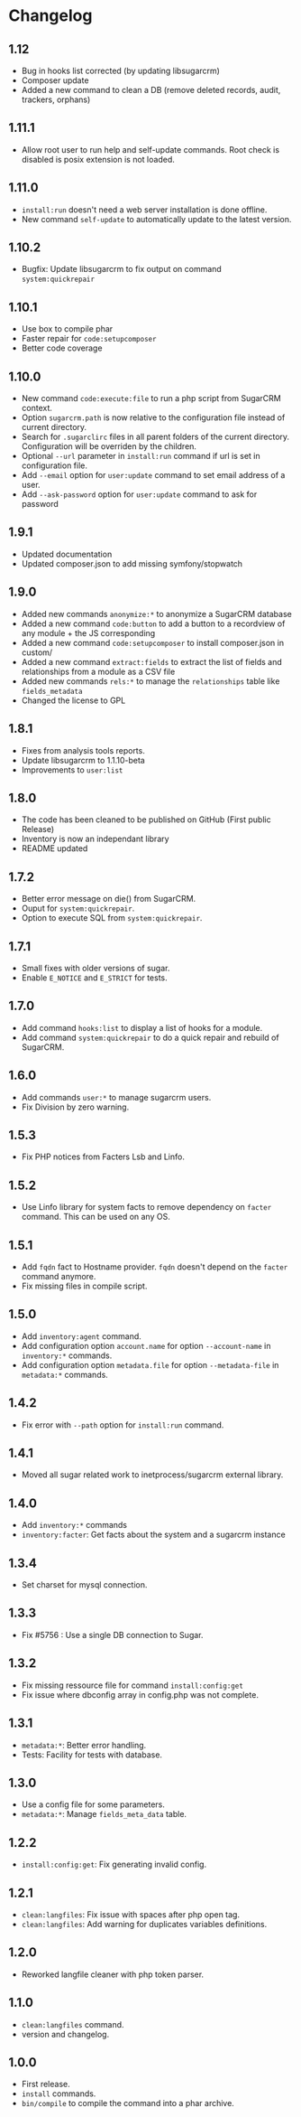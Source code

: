 Changelog
=========
1.12
----
* Bug in hooks list corrected (by updating libsugarcrm)
* Composer update
* Added a new command to clean a DB (remove deleted records, audit, trackers, orphans)

1.11.1
----
* Allow root user to run help and self-update commands. Root check is disabled is posix extension is not loaded.

1.11.0
----
* `install:run` doesn't need a web server installation is done offline.
* New command `self-update` to automatically update to the latest version.

1.10.2
----
* Bugfix: Update libsugarcrm to fix output on command `system:quickrepair`

1.10.1
----
* Use box to compile phar
* Faster repair for `code:setupcomposer`
* Better code coverage

1.10.0
----
* New command `code:execute:file` to run a php script from SugarCRM context.
* Option `sugarcrm.path` is now relative to the configuration file instead of current directory.
* Search for `.sugarclirc` files in all parent folders of the current directory. Configuration will
  be overriden by the children.
* Optional `--url` parameter in `install:run` command if url is set in configuration file.
* Add `--email` option for `user:update` command to set email address of a user.
* Add `--ask-password` option for `user:update` command to ask for password

1.9.1
----
* Updated documentation
* Updated composer.json to add missing symfony/stopwatch

1.9.0
----
* Added new commands `anonymize:*` to anonymize a SugarCRM database
* Added a new command `code:button` to add a button to a recordview of any module + the JS corresponding
* Added a new command `code:setupcomposer` to install composer.json in custom/
* Added a new command `extract:fields` to extract the list of fields and relationships from a module as a CSV file
* Added new commands `rels:*` to manage the `relationships` table like `fields_metadata`
* Changed the license to GPL

1.8.1
----
* Fixes from analysis tools reports.
* Update libsugarcrm to 1.1.10-beta
* Improvements to `user:list`

1.8.0
----
* The code has been cleaned to be published on GitHub (First public Release)
* Inventory is now an independant library
* README updated

1.7.2
-----
* Better error message on die() from SugarCRM.
* Ouput for `system:quickrepair`.
* Option to execute SQL from `system:quickrepair`.

1.7.1
-----
* Small fixes with older versions of sugar.
* Enable `E_NOTICE` and `E_STRICT` for tests.

1.7.0
-----
* Add command `hooks:list` to display a list of hooks for a module.
* Add command `system:quickrepair` to do a quick repair and rebuild of SugarCRM.

1.6.0
-----
* Add commands `user:*` to manage sugarcrm users.
* Fix Division by zero warning.

1.5.3
-----
* Fix PHP notices from Facters Lsb and Linfo.

1.5.2
-----
* Use Linfo library for system facts to remove dependency on `facter` command. This can be used on any OS.

1.5.1
-----
* Add `fqdn` fact to Hostname provider. `fqdn` doesn't depend on the `facter` command anymore.
* Fix missing files in compile script.

1.5.0
-----
* Add `inventory:agent` command.
* Add configuration option `account.name` for option `--account-name` in `inventory:*` commands.
* Add configuration option `metadata.file` for option `--metadata-file` in `metadata:*` commands.

1.4.2
-----
* Fix error with `--path` option for `install:run` command.

1.4.1
-----
* Moved all sugar related work to inetprocess/sugarcrm external library.

1.4.0
-----
* Add `inventory:*` commands
* `inventory:facter`: Get facts about the system and a sugarcrm instance

1.3.4
-----
* Set charset for mysql connection.

1.3.3
-----
* Fix #5756 : Use a single DB connection to Sugar.

1.3.2
-----
* Fix missing ressource file for command `install:config:get`
* Fix issue where dbconfig array in config.php was not complete.

1.3.1
------
* `metadata:*`: Better error handling.
* Tests: Facility for tests with database.

1.3.0
-----
* Use a config file for some parameters.
* `metadata:*`: Manage `fields_meta_data` table.

1.2.2
-----
* `install:config:get`: Fix generating invalid config.

1.2.1
-----
* `clean:langfiles`: Fix issue with spaces after php open tag.
* `clean:langfiles`: Add warning for duplicates variables definitions.

1.2.0
-----
* Reworked langfile cleaner with php token parser.

1.1.0
-----
* `clean:langfiles` command.
* version and changelog.

1.0.0
-----
* First release.
* `install` commands.
* `bin/compile` to compile the command into a phar archive.

